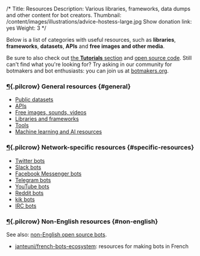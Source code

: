 /*
Title: Resources
Description: Various libraries, frameworks, data dumps and other content for bot creators.
Thumbnail: /content/images/illustrations/advice-hostess-large.jpg
Show donation link: yes
Weight: 3
*/

Below is a list of categories with useful resources, such as **libraries**, **frameworks**, **datasets**, **APIs** and **free images and other media**.

Be sure to also check out [the **Tutorials** section](/tutorials) and [open source code](/tag/opensource). Still can't find what you're looking for? Try asking in our community for botmakers and bot enthusiasts: you can join us at [botmakers.org](https://botmakers.org/).

### [¶](#general){.pilcrow} General resources {#general}

- [Public datasets](/resources/public-datasets)
- [APIs](/resources/apis)
- [Free images, sounds, videos](/resources/free-media)
- [Libraries and frameworks](/resources/libraries-frameworks)
- [Tools](/resources/tools)
- [Machine learning and AI resources](/resources/machine-learning-nlp-ai)

### [¶](#specific-resources){.pilcrow} Network-specific resources {#specific-resources}

- [Twitter bots](/resources/twitterbots)
- [Slack bots](/resources/slackbots)
- [Facebook Messenger bots](/resources/facebook-messenger-bots)
- [Telegram bots](/resources/telegram-bots)
- [YouTube bots](/resources/youtube-bots)
- [Reddit bots](/resources/redditbots)
- [kik bots](/resources/kik-bots)
- [IRC bots](/resources/irc-bots)

### [¶](#non-english){.pilcrow} Non-English resources {#non-english}

See also: [non-English open source bots](/tag/bot+opensource+non-english).

- [janteuni/french-bots-ecosystem](https://github.com/janteuni/french-bots-ecosystem): resources for making bots in French
